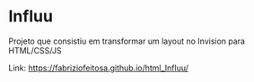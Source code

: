 # Influu

Projeto que consistiu em transformar um layout no Invision para HTML/CSS/JS

Link: https://fabriziofeitosa.github.io/html_Influu/
